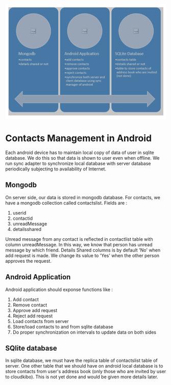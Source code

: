![Design Diagram](https://github.com/Cloudkibo/Android/blob/master/Documentation/images/contact%20diagram.PNG)

# Contacts Management in Android

Each android device has to maintain local copy of data of user in sqlite database. We do this so that data is shown to user even when offline. We run sync adapter to synchronize local database with server database periodically subjecting to availability of Internet.

## Mongodb

On server side, our data is stored in mongodb database. For contacts, we have a mongodb collection called contactslist. Fields are : 

1. userid
2. contactid
3. unreadMessage
4. detailsshared

Unread message from any contact is reflected in contactlist table with column unreadMessage. In this way, we know that person has unread message by which friend.
Details Shared columns is by default 'No' when add request is made. We change its value to 'Yes' when the other person approves the request.

## Android Application

Android application should exponse functions like : 

1. Add contact
2. Remove contact
3. Approve add request
4. Reject add request
5. Load contacts from server
6. Store/load contacts to and from sqlite database
7. Do proper synchronization on intervals to update data on both sides

## SQlite database

In sqlite database, we must have the replica table of contactslist table of server. One other table that we should have on android local database is to store contacts from user's address book (only those who are invited by user to cloudkibo). This is not yet done and would be given more details later.
